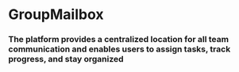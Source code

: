 # GroupMailbox
###  The platform provides a centralized location for all team communication and enables users to assign tasks, track progress, and stay organized

